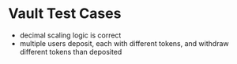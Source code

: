 # Vault Test Cases

- decimal scaling logic is correct
- multiple users deposit, each with different tokens, and withdraw different tokens than deposited
